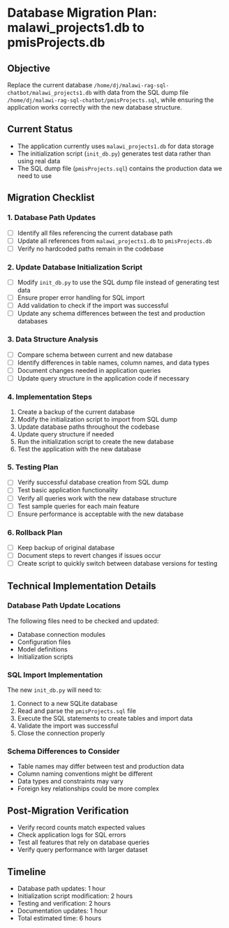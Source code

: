# Database Migration Plan: malawi_projects1.db to pmisProjects.db

## Objective
Replace the current database `/home/dj/malawi-rag-sql-chatbot/malawi_projects1.db` with data from the SQL dump file `/home/dj/malawi-rag-sql-chatbot/pmisProjects.sql`, while ensuring the application works correctly with the new database structure.

## Current Status
- The application currently uses `malawi_projects1.db` for data storage
- The initialization script (`init_db.py`) generates test data rather than using real data
- The SQL dump file (`pmisProjects.sql`) contains the production data we need to use

## Migration Checklist

### 1. Database Path Updates
- [ ] Identify all files referencing the current database path
- [ ] Update all references from `malawi_projects1.db` to `pmisProjects.db`
- [ ] Verify no hardcoded paths remain in the codebase

### 2. Update Database Initialization Script
- [ ] Modify `init_db.py` to use the SQL dump file instead of generating test data
- [ ] Ensure proper error handling for SQL import
- [ ] Add validation to check if the import was successful
- [ ] Update any schema differences between the test and production databases

### 3. Data Structure Analysis
- [ ] Compare schema between current and new database
- [ ] Identify differences in table names, column names, and data types
- [ ] Document changes needed in application queries
- [ ] Update query structure in the application code if necessary

### 4. Implementation Steps
1. Create a backup of the current database
2. Modify the initialization script to import from SQL dump
3. Update database paths throughout the codebase
4. Update query structure if needed
5. Run the initialization script to create the new database
6. Test the application with the new database

### 5. Testing Plan
- [ ] Verify successful database creation from SQL dump
- [ ] Test basic application functionality
- [ ] Verify all queries work with the new database structure
- [ ] Test sample queries for each main feature
- [ ] Ensure performance is acceptable with the new database

### 6. Rollback Plan
- [ ] Keep backup of original database
- [ ] Document steps to revert changes if issues occur
- [ ] Create script to quickly switch between database versions for testing

## Technical Implementation Details

### Database Path Update Locations
The following files need to be checked and updated:
- Database connection modules
- Configuration files
- Model definitions
- Initialization scripts

### SQL Import Implementation
The new `init_db.py` will need to:
1. Connect to a new SQLite database
2. Read and parse the `pmisProjects.sql` file
3. Execute the SQL statements to create tables and import data
4. Validate the import was successful
5. Close the connection properly

### Schema Differences to Consider
- Table names may differ between test and production data
- Column naming conventions might be different
- Data types and constraints may vary
- Foreign key relationships could be more complex

## Post-Migration Verification
- Verify record counts match expected values
- Check application logs for SQL errors
- Test all features that rely on database queries
- Verify query performance with larger dataset

## Timeline
- Database path updates: 1 hour
- Initialization script modification: 2 hours
- Testing and verification: 2 hours
- Documentation updates: 1 hour
- Total estimated time: 6 hours 